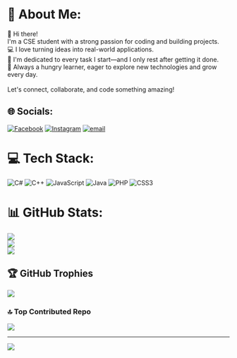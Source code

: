 # 💫 About Me:
👋 Hi there!<br>I'm a CSE student with a strong passion for coding and building projects.<br>💻 I love turning ideas into real-world applications.<br>🎯 I'm dedicated to every task I start—and I only rest after getting it done.<br>🚀 Always a hungry learner, eager to explore new technologies and grow every day.<br><br>Let's connect, collaborate, and code something amazing!


## 🌐 Socials:
[![Facebook](https://img.shields.io/badge/Facebook-%231877F2.svg?logo=Facebook&logoColor=white)](https://facebook.com/Zihan231) [![Instagram](https://img.shields.io/badge/Instagram-%23E4405F.svg?logo=Instagram&logoColor=white)](https://instagram.com/Zihan_islam_10) [![email](https://img.shields.io/badge/Email-D14836?logo=gmail&logoColor=white)](mailto:zihanislam231@gmail.com) 

# 💻 Tech Stack:
![C#](https://img.shields.io/badge/c%23-%23239120.svg?style=flat&logo=csharp&logoColor=white) ![C++](https://img.shields.io/badge/c++-%2300599C.svg?style=flat&logo=c%2B%2B&logoColor=white) ![JavaScript](https://img.shields.io/badge/javascript-%23323330.svg?style=flat&logo=javascript&logoColor=%23F7DF1E) ![Java](https://img.shields.io/badge/java-%23ED8B00.svg?style=flat&logo=openjdk&logoColor=white) ![PHP](https://img.shields.io/badge/php-%23777BB4.svg?style=flat&logo=php&logoColor=white) ![CSS3](https://img.shields.io/badge/css3-%231572B6.svg?style=flat&logo=css3&logoColor=white)
# 📊 GitHub Stats:
![](https://github-readme-stats.vercel.app/api?username=Zihan231&theme=radical&hide_border=false&include_all_commits=true&count_private=true)<br/>
![](https://nirzak-streak-stats.vercel.app/?user=Zihan231&theme=radical&hide_border=false)<br/>
![](https://github-readme-stats.vercel.app/api/top-langs/?username=Zihan231&theme=radical&hide_border=false&include_all_commits=true&count_private=true&layout=compact)

## 🏆 GitHub Trophies
![](https://github-profile-trophy.vercel.app/?username=Zihan231&theme=radical&no-frame=true&no-bg=false&margin-w=4)

### 🔝 Top Contributed Repo
![](https://github-contributor-stats.vercel.app/api?username=Zihan231&limit=5&theme=radical&combine_all_yearly_contributions=true)

---
[![](https://visitcount.itsvg.in/api?id=Zihan231&icon=10&color=13)](https://visitcount.itsvg.in)

<!-- Proudly created with GPRM ( https://gprm.itsvg.in ) -->
